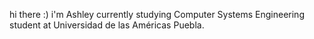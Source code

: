 
hi there :) i'm Ashley currently studying Computer Systems Engineering student at Universidad de las Américas Puebla.
